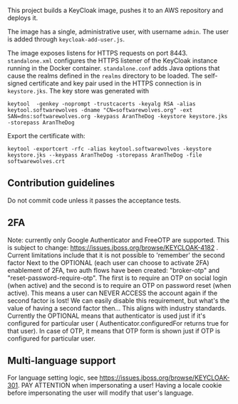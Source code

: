 This project builds a KeyCloak image, pushes it to an AWS repository and deploys it.

The image has a single, administrative user, with username `admin`. The user is added through `keycloak-add-user.js`.

The image exposes listens for HTTPS requests on port 8443.
`standalone.xml` configures the HTTPS listener of the KeyCloak instance running in the Docker container. `standalone.conf` adds Java options that cause the realms defined in the `realms` directory to be loaded. The self-signed certificate and key pair used in the HTTPS connection is in `keystore.jks`. The key store was generated with

    keytool  -genkey -noprompt -trustcacerts -keyalg RSA -alias keytool.softwarewolves -dname "CN=softwarewolves.org" -ext SAN=dns:softwarewolves.org -keypass AranTheDog -keystore keystore.jks -storepass AranTheDog
    
Export the certificate with:

    keytool -exportcert -rfc -alias keytool.softwarewolves -keystore keystore.jks --keypass AranTheDog -storepass AranTheDog -file softwarewolves.crt

## Contribution guidelines ##

Do not commit code unless it passes the acceptance tests.

## 2FA ##
Note: currently only Google Authenticator and FreeOTP are supported. This is subject to change: https://issues.jboss.org/browse/KEYCLOAK-4182 . Current limitations include that it is not possible to 'remember' the second factor
Next to the OPTIONAL (each user can choose to activate 2FA) enablement of 2FA, two auth flows have been created: "broker-otp" and "reset-password-require-otp". The first is to require an OTP on social login (when active) and the second is to require an OTP on password reset (when active). This means a user can NEVER ACCESS the account again if the second factor is lost! We can easily disable this requirement, but what's the value of having a second factor then... This aligns with industry standards.
Currently the OPTIONAL means that authenticator is used just if it's configured for particular user ( Authenticator.configuredFor returns true for that user). In case of OTP, it means that OTP form is shown just if OTP is configured for particular user.

## Multi-language support ##
For language setting logic, see https://issues.jboss.org/browse/KEYCLOAK-301.
PAY ATTENTION when impersonating a user! Having a locale cookie before impersonating the user will modify that user's language.
